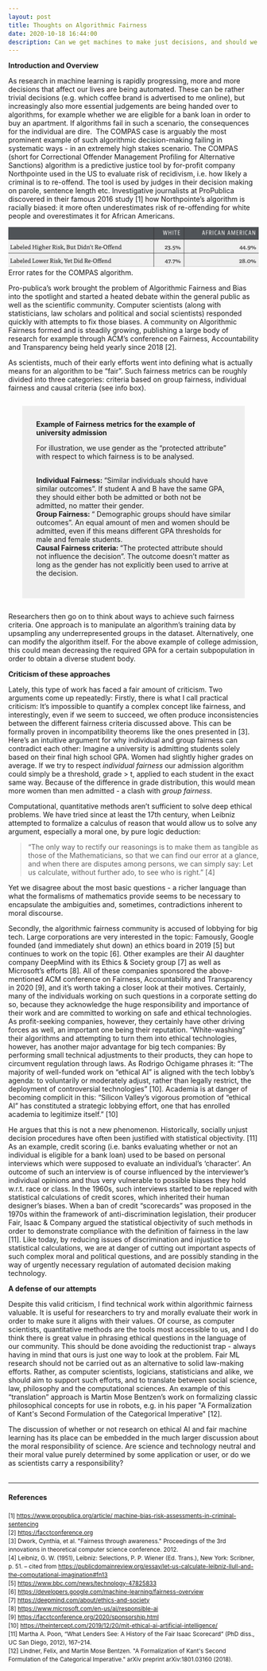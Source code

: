 ```yaml
---
layout: post
title: Thoughts on Algorithmic Fairness
date: 2020-10-18 16:44:00
description: Can we get machines to make just decisions, and should we try?
---
```

**Introduction and Overview**

As research in machine learning is rapidly progressing, more and more decisions that affect our lives are being automated. These can be rather trivial decisions (e.g. which coffee brand is advertised to me online), but increasingly also more essential judgements are being handed over to algorithms, for example whether we are eligible for a bank loan in order to buy an apartment. If algorithms fail in such a scenario, the consequences for the individual are dire.
 The COMPAS case is arguably the most prominent example of such algorithmic decision-making failing in systematic ways - in an extremely high stakes scenario.  The COMPAS (short for Correctional Offender Management Profiling for Alternative Sanctions) algorithm is a predictive justice tool by for-profit company Northpointe used in the US to evaluate risk of recidivism, i.e. how likely a criminal is to re-offend. The tool is used by judges in their decision making on parole, sentence length etc.  Investigative journalists at ProPublica discovered in their famous 2016 study [1] how Northpointe’s algorithm is racially biased: it more often underestimates risk of re-offending for white people and overestimates it for African Americans. 
 
<div class="img">
	<img class="col three" src="/img/compas_scores.png">
</div>
<div class="col three caption">
	Error rates for the COMPAS algorithm.
</div>

Pro-publica’s work brought the problem of Algorithmic Fairness and Bias into the spotlight and started a heated debate within the general public as well as the scientific community. 
Computer scientists (along with statisticians, law scholars and political and social scientists) responded quickly with attempts to fix those biases. A community on Algorithmic Fairness formed and is steadily growing, publishing a large body of research for example through ACM’s conference on Fairness, Accountability and Transparency being held yearly since 2018 [2]. 

As scientists, much of their early efforts went into defining what is actually means for an algorithm to be “fair”. Such fairness metrics can be roughly divided into three categories: criteria based on group fairness, individual fairness and causal criteria (see info box). 

<div style="background:#efefef; padding:2em; margin: 2em 2em 2em;">
<b> Example of Fairness metrics for the example of university admission </b> <br>


For illustration, we use gender as the “protected attribute” with respect to which fairness is to be analysed.  <br><br>


<b> Individual Fairness: </b> “Similar individuals should have similar outcomes”. If student A and B have the same GPA, they should either both be admitted or both not be admitted, no matter their gender. <br>
<b> Group Fairness: </b> “ Demographic groups should have similar outcomes”. An equal amount of men and women should be admitted, even if this means different GPA thresholds for male and female students. <br>
<b> Causal Fairness criteria: </b> “The protected attribute should not influence the decision”. The outcome doesn’t matter as long as the gender has not explicitly been used to arrive at the decision.
</div>


Researchers then go on to think about ways to achieve such fairness criteria. One approach is to manipulate an algorithm’s training data by upsampling any underrepresented groups in the dataset. Alternatively, one can modify the algorithm itself. For the above example of college admission, this could mean decreasing the required GPA for a certain subpopulation in order to obtain a diverse student body.

**Criticism of these approaches**

Lately, this type of work has faced a fair amount of criticism. Two arguments come up repeatedly: 
Firstly, there is what I call practical criticism: It’s impossible to quantify a complex concept like fairness, and interestingly, even if we seem to succeed, we often produce inconsistencies between the different fairness criteria discussed above. This can be formally proven in incompatibility theorems like the ones presented in [3]. Here’s an intuitive argument for why individual and group fairness can contradict each other: Imagine a university is admitting students solely based on their final high school GPA. Women had slightly higher grades on average. If we try to respect *individual fairness* our admission algorithm could simply be a threshold, grade > t, applied to each student in the exact same way. Because of the difference in grade distribution, this would mean more women than men admitted - a clash with *group fairness*. 

Computational, quantitative methods aren’t sufficient to solve deep ethical problems. We have tried since at least the 17th century, when Leibniz attempted to formalize a calculus of reason that would allow us to solve any argument, especially a moral one, by pure logic deduction:   	
<blockquote>
	“The only way to rectify our reasonings is to make them as tangible as those of the 
  Mathematicians, so that we can find our error at a glance, and when there are
 	disputes  among persons, we can simply say: 
 Let us calculate, without further ado, to see who is right.” [4]
</blockquote>
Yet we disagree about the most basic questions - a richer language than what the formalisms of mathematics provide seems to be necessary to encapsulate the ambiguities and, sometimes, contradictions inherent to moral discourse. 

Secondly, the algorithmic fairness community is accused of lobbying for big tech. Large corporations are very interested in the topic: Famously, Google founded (and immediately shut down) an ethics board in 2019 [5] but continues to work on the topic [6]. Other examples are their AI daughter company DeepMind with its Ethics & Society group [7] as well as Microsoft’s efforts [8]. All of these companies sponsored the above-mentioned ACM conference on Fairness, Accountability and Transparency in 2020 [9], and it’s worth taking a closer look at their motives.
Certainly, many of the individuals working on such questions in a corporate setting do so, because they acknowledge the huge responsibility and importance of their work and are committed to working on safe and ethical technologies. As profit-seeking companies, however, they certainly have other driving forces as well, an important one being their reputation. “White-washing” their algorithms and attempting to turn them into ethical technologies, however, has another major advantage for big tech companies: By performing small technical adjustments to their products, they can hope to circumvent regulation through laws. As Rodrigo Ochigame phrases it: “The majority of well-funded work on “ethical AI” is aligned with the tech lobby’s agenda: to voluntarily or moderately adjust, rather than legally restrict, the deployment of controversial technologies” [10]. Academia is at danger of becoming complicit in this: “Silicon Valley’s vigorous promotion of “ethical AI” has constituted a strategic lobbying effort, one that has enrolled academia to legitimize itself.” [10] 

He argues that this is not a new phenomenon. Historically, socially unjust decision procedures have often been justified with statistical objectivity. [11] As an example, credit scoring (i.e. banks evaluating whether or not an individual is eligible for a bank loan) used to be based on personal interviews which were supposed to evaluate an individual’s ‘character’. An outcome of such an interview is of course influenced by the interviewer’s individual opinions and thus very vulnerable to possible biases they hold w.r.t. race or class. In the 1960s, such interviews started to be replaced with statistical calculations of credit scores, which inherited their human designer’s biases. When a ban of credit “scorecards” was proposed in the 1970s within the framework of anti-discrimination legislation, their producer Fair, Isaac & Company argued the statistical objectivity of such methods in order to demonstrate compliance with the definition of fairness in the law [11]. Like today, by reducing issues of discrimination and injustice to statistical calculations, we are at danger of cutting out important aspects of such complex moral and political questions, and are possibly standing in the way of urgently necessary regulation of automated decision making technology.  

**A defense of our attempts** 

Despite this valid criticism, I find technical work within algorithmic fairness valuable. It is useful for researchers to try and morally evaluate their work in order to make sure it aligns with their values. Of course, as computer scientists, quantitative methods are the tools most accessible to us, and I do think there is great value in phrasing ethical questions in the language of our community. This should be done avoiding the reductionist trap - always having in mind that ours is just one way to look at the problem. 
Fair ML research should not be carried out as an alternative to solid law-making efforts. Rather, as computer scientists, logicians, statisticians and alike, we should aim to support such efforts, and to translate between social science, law, philosophy and the computational sciences. An example of this “translation” approach is Martin Mose Bentzen’s work on formalizing classic philosophical concepts for use in robots, e.g. in his paper "A Formalization of Kant's Second Formulation of the Categorical Imperative" [12].

The discussion of whether or not research on ethical AI and fair machine learning has its place can be embedded in the much larger discussion about the moral responsibility of science. Are science and technology neutral and their moral value purely determined by some application or user, or do we as scientists carry a responsibility? 
<br>
<br>

------
#### References
<small>
[1] <a href="https://www.propublica.org/article/machine-bias-risk-assessments-in-criminal-sentencing">https://www.propublica.org/article/ machine-bias-risk-assessments-in-criminal-sentencing</a>  <br>
[2] <a href="https://facctconference.org">https://facctconference.org</a>  <br>
[3] Dwork, Cynthia, et al. "Fairness through awareness." Proceedings of the 3rd innovations in theoretical computer science conference. 2012.  <br>
[4] Leibniz, G. W. (1951), Leibniz: Selections, P. P. Wiener (Ed. Trans.), New York: Scribner, p. 51. – cited from <a href="https://publicdomainreview.org/essay/let-us-calculate-leibniz-llull-and-the-computational-imagination#fn13"> https://publicdomainreview.org/essay/let-us-calculate-leibniz-llull-and-the-computational-imagination#fn13</a>  <br>
[5] <a href="https://www.bbc.com/news/technology-47825833">https://www.bbc.com/news/technology-47825833</a>  <br>
[6] <a href="https://developers.google.com/machine-learning/fairness-overview">https://developers.google.com/machine-learning/fairness-overview</a>  <br>
[7] <a href="https://deepmind.com/about/ethics-and-society">https://deepmind.com/about/ethics-and-society</a>  <br>
[8] <a href="https://www.microsoft.com/en-us/ai/responsible-ai">https://www.microsoft.com/en-us/ai/responsible-ai</a>  <br>
[9] <a href="https://facctconference.org/2020/sponsorship.html">https://facctconference.org/2020/sponsorship.html</a>  <br>
[10] <a href="https://theintercept.com/2019/12/20/mit-ethical-ai-artificial-intelligence/">https://theintercept.com/2019/12/20/mit-ethical-ai-artificial-intelligence/</a>  <br>
[11] Martha A. Poon, “What Lenders See: A History of the Fair Isaac Scorecard” (PhD diss., UC San Diego, 2012), 167–214.  <br>
[12] Lindner, Felix, and Martin Mose Bentzen. "A Formalization of Kant's Second Formulation of the Categorical Imperative." arXiv preprint arXiv:1801.03160 (2018).  <br>
</small>


